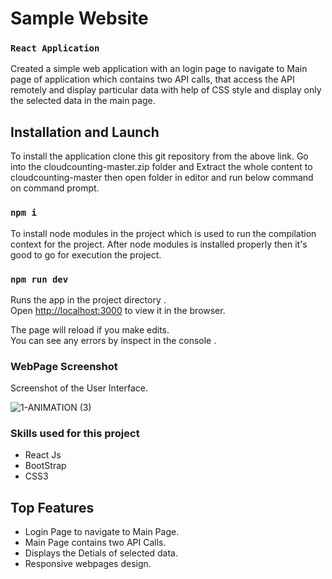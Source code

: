# Sample Website

###  `React Application`

Created a simple web application with an login page to navigate to Main page of application which contains two API calls, that access the API remotely and display particular data with help of CSS style and display only the selected data in the main page.


## Installation and Launch

To install the application clone this git repository from the above link.
Go into the cloudcounting-master.zip folder and Extract the whole content to cloudcounting-master then open folder in editor and run below command on command prompt.

### `npm i`

To install node modules in the project which is used to run the compilation context for the project. After node modules is installed properly then it's good to go for execution the project.

### `npm run dev`

Runs the app in the project directory .<br />
Open [http://localhost:3000](http://localhost:3000) to view it in the browser.

The page will reload if you make edits.<br />
You can see any errors by inspect in the console .

### WebPage Screenshot
Screenshot of the User Interface.

![1-ANIMATION (3)](https://user-images.githubusercontent.com/52202834/90972862-2fbcfd00-e53a-11ea-80a4-36dba2c6c9d2.gif)

### Skills used for this project

* React Js
* BootStrap
* CSS3

## Top Features
* Login Page to navigate to Main Page.
* Main Page contains two API Calls.
* Displays the Detials of selected data.
* Responsive webpages design.  
